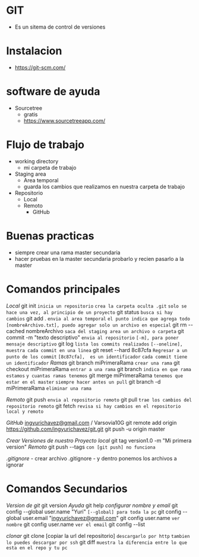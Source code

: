 # GIT
- Es un sitema de control de versiones

# Instalacion
- https://git-scm.com/

# software de ayuda
- Sourcetree
    - gratis
    - https://www.sourcetreeapp.com/

# Flujo de trabajo
- working directory
    - mi carpeta de trabajo
- Staging area
    - Area temporal
    - guarda los cambios que realizamos en nuestra carpeta de trabajo
- Repositorio
    - Local
    - Remoto
        - GitHub

# Buenas practicas
- siempre crear una rama master secundaria
- hacer pruebas en la master secundaria probarlo y recien pasarlo a la master

# Comandos principales
_Local_
    git init
        `inicia un repositorio`
        `crea la carpeta oculta .git`
        `solo se hace una vez, al principio de un proyecto`
    git status
        `busca si hay cambios`
    git add .
        `envia al area temporal`
        `el punto indica que agrega todo`
        `[nombreArchivo.txt], puedo agregar solo un archivo en especial`
    git rm --cached nombreArchivo
        `saca del staging area un archivo o carpeta`
    git commit -m "texto descriptivo"
        `envia al repositorio`
        `[-m], para poner mensaje descriptivo`
    git log
        `lista los commits realizados`
        `[--oneline], muestra cada commit en una linea`
    git reset --hard 8c87cfa
        `Regresar a un punto de los commit`
        `[8c87cfa],  es un identificador`
        `cada commit tiene un identificador`
_Ramas_
    git branch miPrimeraRama
        `crear una rama`
    git checkout miPrimeraRama
        `entrar a una rama`
    git branch
        `indica en que rama estamos`
        `y cuantas ramas tenemos`
    git merge miPrimeraRama
        `tenemos que estar en el master`
        `siempre hacer antes un pull`
    git branch -d miPrimeraRama
        `eliminar una rama`

_Remoto_
    git push
        `envia al repositorio remoto`
    git pull
        `trae los cambios del repositorio remoto`
    git fetch
        `revisa si hay cambios en el repositorio local y remoto`

_GitHub_
    ingyurichavez@gmail.com / Varsovia10G
    git remote add origin https://github.com/ingyurichavez/git.git
    git push -u origin master

_Crear Versiones de nuestro Proyecto_
    _local_
    git tag version1.0 -m "Mi primera version"
    _Remoto_
    git push --tags
        `con [git push] no funciona`

_.gitignore_
    - crear archivo .gitignore
    - y dentro ponemos los archivos a ignorar


# Comandos Secundarios
_Version de git_
    git version
_Ayuda_
    git help
_configurar nombre y email_
    git config --global user.name "Yuri"
        `[--global] para toda la pc`
    git config --global user.email "ingyurichavez@gmail.com"
    git config user.name
        `ver nombre`
    git config user.name
        `ver el email`
    git config --list

_clonar_
    git clone [copiar la url del repositorio]
        `descargarlo por http`
        `tambien lo puedes descargar por ssh`
    git diff
        `muestra la diferencia entre lo que esta en el repo y tu pc`